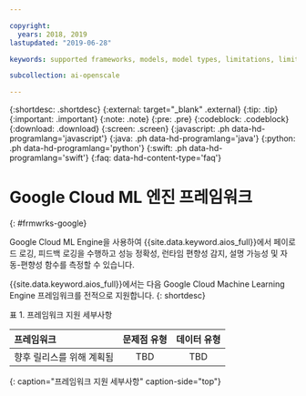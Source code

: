 ```yaml
---

copyright:
  years: 2018, 2019
lastupdated: "2019-06-28"

keywords: supported frameworks, models, model types, limitations, limits, spss, c&ds

subcollection: ai-openscale

---
```


{:shortdesc: .shortdesc}
{:external: target="_blank" .external}
{:tip: .tip}
{:important: .important}
{:note: .note}
{:pre: .pre}
{:codeblock: .codeblock}
{:download: .download}
{:screen: .screen}
{:javascript: .ph data-hd-programlang='javascript'}
{:java: .ph data-hd-programlang='java'}
{:python: .ph data-hd-programlang='python'}
{:swift: .ph data-hd-programlang='swift'}
{:faq: data-hd-content-type='faq'}

# Google Cloud ML 엔진 프레임워크
{: #frmwrks-google}

Google Cloud ML Engine을 사용하여 {{site.data.keyword.aios_full}}에서 페이로드 로깅, 피드백 로깅을 수행하고 성능 정확성, 런타임 편향성 감지, 설명 가능성 및 자동-편향성 함수를 측정할 수 있습니다. 

{{site.data.keyword.aios_full}}에서는 다음 Google Cloud Machine Learning Engine 프레임워크를 전적으로 지원합니다.
{: shortdesc}

표 1. 프레임워크 지원 세부사항

| 프레임워크 | 문제점 유형 | 데이터 유형 |
|:---|:---:|:---:|
| 향후 릴리스를 위해 계획됨 | TBD | TBD |
{: caption="프레임워크 지원 세부사항" caption-side="top"}



